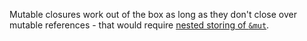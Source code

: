 Mutable closures work out of the box as long as they don't close over mutable references - that would require [nested storing of `&mut`](#nested-storing-of-mut-refs.).
